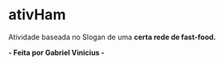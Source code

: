 # ativHam

Atividade baseada no Slogan de uma **certa rede de fast-food.**


**- Feita por Gabriel Vinicius -**